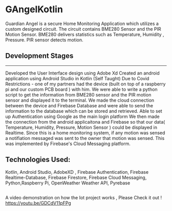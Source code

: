 # GAngelKotlin
Guardian Angel is a secure Home Monitoring Application which utilizes a custom designed circuit. 
The circuit contains BME280 Sensor and the PIR Motion Sensor. 
BME280 delivers statistics such as Temperature, Humidity , Pressure. 
PIR sensor detects motion. 

## Development Stages
____________________

Developed the User Interface design using Adobe Xd
Created an android application using Android Studio in Kotlin (Self Taught) 
Due to Covid Restrictions - one of my partners had the device (built on top of a raspberry pi and our custom PCB board ) with him. We were able to write a python script to get the information from BME280 sensor and the PIR motion sensor and displayed it to the terminal. 
We made the cloud connection between the device and Firebase Database and were able to send the information to the database which can be stored and retrieved. 
Able to set up Authentication using Google as the main login platform 
We then made the connection from the android applicaitona and Firebase so that our data( Temperature, Humidity, Pressure, Motion Sensor ) could be displayed in Realtime. 
Since this is a home monitoring system, if any motion was sensed a notifiation messaged was sent to the owner that motion was sensed. This was implemented by Firebase's Cloud Messaging platform. 

## Technologies Used: 
Kotlin, Android Studio, AdobeXD , Firebase Authentication, Firebase Realtime-Database, Firebase Firestore, Firebase Cloud Messaging, Python,Raspberry Pi, OpenWeather Weather API, Pyrebase 
##
A video demonstration on how the Iot project works , Please Check it out ! 
https://youtu.be/GDCdV11pFPg
